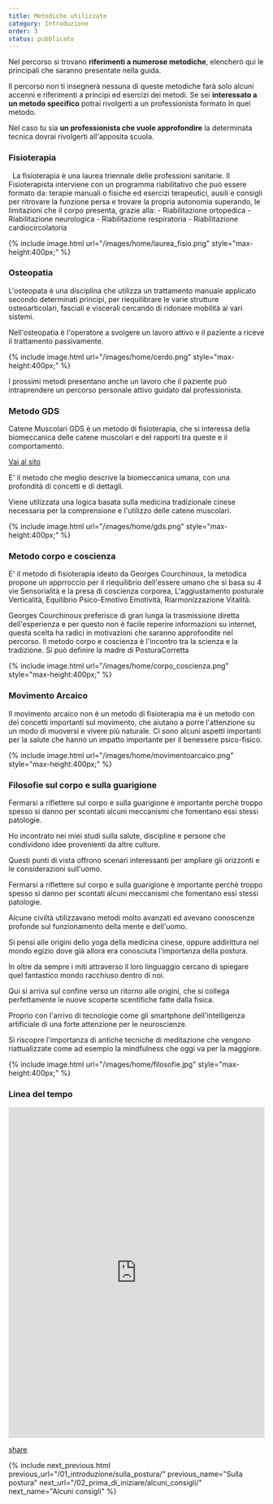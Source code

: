 ```yaml
---
title: Metodiche utilizzate
category: Introduzione
order: 3
status: pubblicato
---
```


				
Nel percorso si trovano **riferimenti a numerose metodiche**, elencherò qui le principali che saranno presentate nella guida.

Il percorso non ti insegnerà nessuna di queste metodiche farà solo alcuni accenni e riferimenti a principi ed esercizi dei metodi. Se sei **interessato a un metodo specifico**  potrai rivolgerti a un professionista formato in quel metodo.

Nel caso tu sia	 **un professionista che vuole approfondire** la determinata tecnica dovrai rivolgerti all'apposita scuola.

<!--	<br>	Nel percorso ti forniamo le basi e le applicazioni pratiche. **La postura è un argomento vasto,** richiederebbe anni di studio e di pratica, per questo con posturacorretta, ti mettiamo a disposizione le esperienze principali che già di per se portano molti risultati e ti aiutano a crearti una ** nuova prospettiva sulla salute e sulla guarigione.** -->		


<h3>Fisioterapia</h3>   				
La fisioterapia è una laurea triennale delle professioni sanitarie.
Il Fisioterapista interviene con un programma riabilitativo che può essere formato da: terapie manuali o fisiche ed esercizi terapeutici, ausili e consigli per ritrovare la funzione persa e trovare la propria autonomia superando, le limitazioni che il corpo presenta, grazie alla:
- Riabilitazione ortopedica
- Riabilitazione neurologica
- Riabilitazione respiratoria
- Riabilitazione cardiocircolatoria
						
			
{% include image.html url="/images/home/laurea_fisio.png" style="max-height:400px;" %}


	
<h3>Osteopatia</h3>
			
L'osteopata è una disciplina che utilizza un trattamento manuale applicato secondo determinati principi, per riequilibrare le varie strutture osteoarticolari, fasciali e viscerali cercando di ridonare mobilità ai vari sistemi.
	
Nell'osteopatia è l'operatore a svolgere un lavoro attivo e il paziente a riceve il trattamento passivamente. 


{% include image.html url="/images/home/cerdo.png" style="max-height:400px;" %}	

I prossimi metodi presentano anche un lavoro che il paziente può intraprendere un percorso personale attivo guidato dal professionista.



<h3>Metodo GDS</h3>

Catene Muscolari GDS è un metodo di fisioterapia, che si interessa della biomeccanica delle catene muscolari e del rapporti tra queste e il comportamento. 

<a href="http://www.catenemuscolarigds.it" target="_blank" class="text-gray-500 underline">Vai al sito</a>

E' il metodo che meglio descrive la biomeccanica umana, con una profondità di concetti e di dettagli. 

Viene utilizzata una logica basata sulla medicina tradizionale cinese necessaria per la comprensione e l'utilizzo delle catene muscolari.


{% include image.html url="/images/home/gds.png" style="max-height:400px;" %}

				

<h3 class="text-3xl text-gray-800 font-bold leading-none mb-3">Metodo corpo e coscienza</h3>
					
E' il metodo di fisioterapia ideato da Georges Courchinoux, la metodica propone un apprroccio per il riequilibrio dell'essere umano che si basa su 4 vie Sensorialità e la presa di coscienza corporea, L'aggiustamento posturale Verticalità, Equilibrio Psico-Emotivo Emotività, Riarmonizzazione Vitalità. 

Georges Courchinoux preferisce di gran lunga la trasmissione diretta dell'esperienza e per questo non è facile reperire informazioni su internet, questa scelta ha radici in motivazioni che saranno approfondite nel percorso. Il metodo corpo e coscienza è l'incontro tra la scienza e la tradizione. Si può definire la madre di PosturaCorretta

{% include image.html url="/images/home/corpo_coscienza.png" style="max-height:400px;" %}		
				

<h3 class="text-3xl text-gray-800 font-bold leading-none mb-3">Movimento Arcaico</h3>
					
Il movimento arcaico non è un metodo di fisioterapia ma è un metodo con dei concetti importanti sul movimento, che aiutano a porre l'attenzione su un modo di muoversi e vivere più naturale. Ci sono alcuni aspetti importanti per la salute che hanno un impatto importante per il benessere psico-fisico. 



{% include image.html url="/images/home/movimentoarcaico.png" style="max-height:400px;" %}		




<h3 class="text-3xl text-gray-800 font-bold leading-none mb-3">Filosofie sul corpo e sulla guarigione</h3>
					
Fermarsi a riflettere sul corpo e sulla guarigione è importante perchè troppo spesso si danno per scontati alcuni meccanismi che fomentano essi stessi patologie.
					
Ho incontrato nei miei studi sulla salute, discipline e persone che condividono idee provenienti da altre culture. 

Questi punti di vista offrono scenari interessanti per ampliare gli orizzonti e le considerazioni sull'uomo.


Fermarsi a riflettere sul corpo e sulla guarigione è importante perchè troppo spesso si danno per scontati alcuni meccanismi che fomentano essi stessi patologie.
				
					
Alcune civiltà utilizzavano metodi molto avanzati ed avevano conoscenze profonde sul funzionamento della mente e dell'uomo.

Si pensi alle origini dello yoga della medicina cinese, oppure addirittura nel mondo egizio dove già allora era conosciuta l'importanza della postura.

In oltre da sempre i miti attraverso il loro linguaggio cercano di spiegare quel fantastico mondo racchiuso dentro di noi. 


Qui si arriva sul confine verso un ritorno alle origini, che si collega perfettamente le nuove scoperte scentifiche fatte dalla fisica. 

Proprio con l'arrivo di tecnologie come gli smartphone dell'intelligenza artificiale di una forte attenzione per le neuroscienze.

Si riscopre l'importanza di antiche tecniche di meditazione che vengono riattualizzate come ad esempio la mindfulness che oggi va per la maggiore.
					
			
		
{% include image.html url="/images/home/filosofie.jpg" style="max-height:400px;" %}	

						
			
	
<h3 class="text-3xl text-gray-800 font-bold leading-none mb-3">Linea del tempo</h3>		
	

<iframe src="https://cdn.knightlab.com/libs/timeline3/latest/embed/index.html?source=15u53Qb9xAY-6MeT_YC1Daevb8XTSeJGSPpg8Wyj9LuY&amp;font=Default&amp;lang=en&amp;initial_zoom=2&amp;height=650" width="100%" height="650" webkitallowfullscreen="" mozallowfullscreen="" allowfullscreen="" frameborder="0"></iframe>

<a  href="https://cdn.knightlab.com/libs/timeline3/latest/embed/index.html?source=15u53Qb9xAY-6MeT_YC1Daevb8XTSeJGSPpg8Wyj9LuY&amp;font=Default&amp;lang=en&amp;initial_zoom=2&amp;height=650" target="_blank">share</a>
	
				
			
				
		  
{% include next_previous.html 
previous_url="/01_introduzione/sulla_postura/" 
previous_name="Sulla postura" 
next_url="/02_prima_di_iniziare/alcuni_consigli/" 
next_name="Alcuni consigli"  %}   		